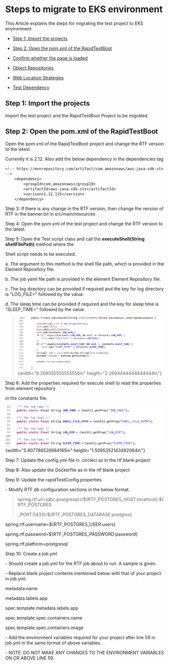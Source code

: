 # Steps to migrate to EKS environment

This Article explains the steps for migrating the test project to EKS environment.

* [Step 1: Import the projects](#import-projects)

* [Step 2: Open the pom.xml of the RapidTestBoot](#edit-pom.xml-rapidtestboot)

* [Confirm whether the page is loaded](#confirm-whether-the-page-is-loaded)

* [Object Repositories](#object-repositories)

* [Web Location Strategies](#web-location-strategies)

* [Test Dependency](#test-dependency)

## Step 1: Import the projects <a name="import-projects"></a>
Import the test project and the RapidTestBoot Project to be migrated

## Step 2: Open the pom.xml of the RapidTestBoot <a name="edit-pom.xml-rapidtestboot"></a>

Open the pom.xml of the RapidTestBoot project and change the RTF
version to the latest.

Currently it is 2.12. Also add the below dependency in the dependencies
tag

    <!-- https://mvnrepository.com/artifact/com.amazonaws/aws-java-sdk-sts -->
		<dependency>
			<groupId>com.amazonaws</groupId>
			<artifactId>aws-java-sdk-sts</artifactId>
			<version>1.12.115</version>
		</dependency>

Step 3: If there is any change in the RTF version, then change the
version of RTF in the banner.txt in src/main/resources

Step 4: Open the pom.xml of the test project and change the RTF version
to the latest.

Step 5: Open the Test script class and call the **executeShell(String
shellFilePath)** method where the

Shell script needs to be executed.

a.  The argument to this method is the shell file path, which is
    provided in the Element Repository file.

b.  The job yaml file path is provided in the element Element Repository
    file.

c.  The log directory can be provided if required and the key for log
    directory is "LOG_FILE=" followed by the value.

d.  The sleep time can be provided if required and the key for sleep
    time is "SLEEP_TIME=" followed by the value.

> ![](./images/media/image1.png){width="6.268055555555556in"
> height="2.2694444444444444in"}

Step 6: Add the properties required for execute shell to read the
properties from element repository

in the constants file.

![](./images/media/image2.png){width="5.807786526684165in"
height="1.5095352143482064in"}

Step 7: Update the config.yml file in .circleci as in the rtf blank
project

Step 8: Also update the Dockerfile as in the rtf blank project

Step 9: Update the rapidTestConfig.properties

\- Modify RTF db configuration sections in the below format.

> spring.rtf.url=jdbc:postgresql://\${RTF_POSTGRES_HOST:localhost}:\${RTF_POSTGRES
>
> \_PORT:5433}/\${RTF_POSTGRES_DATABASE:postgres}

spring.rtf.username=\${RTF_POSTGRES_USER:users}

spring.rtf.password=\${RTF_POSTGRES_PASSWORD:password}

spring.rtf.platform=postgresql

Step 10: Create a job.yml

\- Should create a job.yml for the RTF job about to run. A sample is
given.

\- Replace blank project contents mentioned below with that of your
project in job.yml.

metadata.name

metadata.labels.app

spec.template.metadata.labels.app

spec.template.spec.containers.name

spec.template.spec.containers.image

\- Add the environment variables required for your project after line 59
in job.yml in the same format of above variables.

\- NOTE: DO NOT MAKE ANY CHANGES TO THE ENVIRONMENT VARIABLES ON OR
ABOVE LINE 59.
